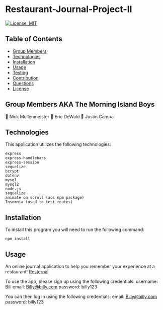 # Restaurant-Journal-Project-II

[![License: MIT](https://img.shields.io/badge/License-MIT-brightgreen.svg)](https://opensource.org/licenses/MIT)

## Table of Contents

- [Group Members](#groupmembers)
- [Technologies](#technologies)
- [Installation](#installation)
- [Usage](#usage)
- [Testing](#testing)
- [Contribution](#contribution)
- [Questions](#questions)
- [License](#license)

## Group Members AKA The Morning Island Boys

 :sunrise: Nick Mullenmeister
 :palm_tree: Eric DeWald
 :ocean: Justin Campa

## Technologies
This application utilizes the following technologies:

    express
    express-handlebars
    express-session
    sequelize
    bcrypt
    dotenv
    mysql
    mysql2
    node.js
    sequelize
    animate on scroll (aos npm package)
    Insomnia (used to test routes)


## Installation

To install this program you will need to run the following command:

`npm install`

## Usage

An online journal application to help you remember your experience at a restaurant!
[Resternal](https://morning-island-13574.herokuapp.com/)

To use the app, please sign up using the following credentials:
username: Bill
email: Billy@billy.com
password: billy123

You can then log in using the following credentials:
email: Billy@billy.com
password: billy123